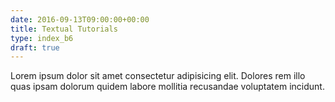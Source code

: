 ```yaml
---
date: 2016-09-13T09:00:00+00:00
title: Textual Tutorials
type: index_b6
draft: true
---
```

Lorem ipsum dolor sit amet consectetur adipisicing elit. Dolores rem illo quas ipsam dolorum quidem labore mollitia recusandae voluptatem incidunt.